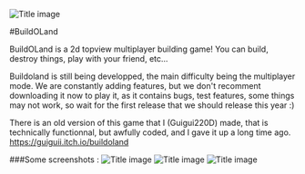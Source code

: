 ![Title image](https://github.com/BuildOLand/BuildOLand/blob/master/Title.png)

#BuildOLand

BuildOLand is a 2d topview multiplayer building game!
You can build, destroy things, play with your friend, etc...

Buildoland is still being developped, the main difficulty being the multiplayer mode.
We are constantly adding features, but we don't recomment downloading it now to play it, as it contains bugs, test features, some things may not work, so wait for the first release that we should release this year :)

There is an old version of this game that I (Guigui220D) made, that is technically functionnal, but awfully coded, and I gave it up a long time ago.
https://guiguii.itch.io/buildoland

###Some screenshots :
![Title image](https://github.com/BuildOLand/BuildOLand/blob/master/Screenshots/house.png)
![Title image](https://github.com/BuildOLand/BuildOLand/blob/master/Screenshots/tnt.png)
![Title image](https://github.com/BuildOLand/BuildOLand/blob/master/Screenshots/thing.png)